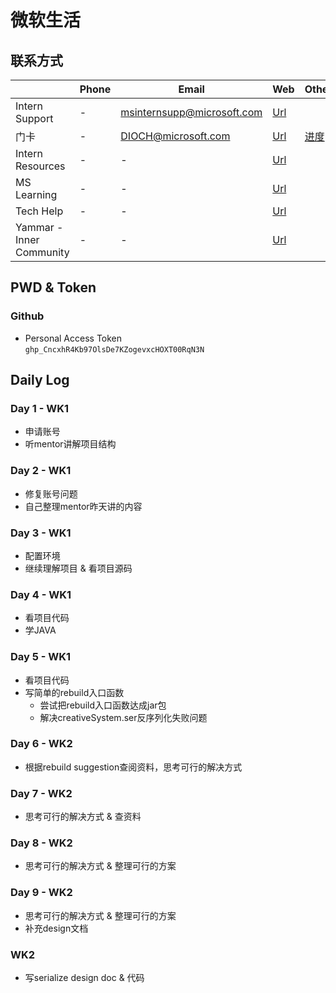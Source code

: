 # 微软生活

## 联系方式
|                  | Phone | Email                      | Web                                                                                                                                                                                                                                                                                                                                                                                                                                                                                                                                                                                                                                                                                                                                                                               | Others                                                            |
| ---------------- | ----- | -------------------------- | --------------------------------------------------------------------------------------------------------------------------------------------------------------------------------------------------------------------------------------------------------------------------------------------------------------------------------------------------------------------------------------------------------------------------------------------------------------------------------------------------------------------------------------------------------------------------------------------------------------------------------------------------------------------------------------------------------------------------------------------------------------------------------- | ----------------------------------------------------------------- |
| Intern Support   | -     | msinternsupp@microsoft.com | [Url](https://internsupport.microsoft.com/)                                                                                                                                                                                                                                                                                                                                                                                                                                                                                                                                                                                                                                                                                                                                       |                                                                   |
| 门卡             | -     | DIOCH@microsoft.com        | [Url](https://microsoft.sharepoint.com/sites/globalsecurity/SitePages/Services-GSAM-Contacts.aspx)                                                                                                                                                                                                                                                                                                                                                                                                                                                                                                                                                                                                                                                                                | [进度](https://gsamportalap.fareast.corp.microsoft.com/workflow/) |
| Intern Resources | -     | -                          | [Url](https://microsoftapc.sharepoint.com/teams/GCRInternhub/SitePages/Intern-Resources.aspx?ga=1&xsdata=MDV8MDF8fGIyNzczMWRhMjJmODQ4ZWQwNzdkMDhkYTM4OWJiYzBhfDcyZjk4OGJmODZmMTQxYWY5MWFiMmQ3Y2QwMTFkYjQ3fDB8MHw2Mzc4ODQ1Mzg3NTIyMDY3MTd8R29vZHxWR1ZoYlhOVFpXTjFjbWwwZVZObGNuWnBZMlY4ZXlKV0lqb2lNQzR3TGpBd01EQWlMQ0pRSWpvaVYybHVNeklpTENKQlRpSTZJazkwYUdWeUlpd2lWMVFpT2pFeGZRPT18MXxNVGs2YldWbGRHbHVaMTlQUjAwd1RrUm5NbHBxVFhSUFYxSnFUbE13TUZwcVJYcE1WR2Q2V1dwcmRGcHRVVFZhVjA1c1RsZGFiRTE2V1hwQWRHaHlaV0ZrTG5ZeXx8&sdata=RkZxd3JaNHN4VDJBcmdtNHNzbGZ0bnNxcjB1RzFLTmdheitCU29RMnZxRT0%3D&ovuser=72f988bf-86f1-41af-91ab-2d7cd011db47%2Ct-jiaqiliu%40microsoft.com&OR=Teams-HL&CT=1652867856755&params=eyJBcHBOYW1lIjoiVGVhbXMtRGVza3RvcCIsIkFwcFZlcnNpb24iOiIyNy8yMjA1MDEwMTAwOSJ9) |                                                                   |
| MS Learning      | -     | -                          | [Url](https://docs.microsoft.com/en-us/learn/certifications/)                                                                                                                                                                                                                                                                                                                                                                                                                                                                                                                                                                                                                                                                                                                     |                                                                   |
| Tech Help        | -     | -                          | [Url](https://microsoft.sharepoint.com/sites/techweb/sitepages/home.aspx)                                                                                                                                                                                                                                                                                                                                                                                                                                                                                                                                                                                                                                                                                                         |                                                                   |
| Yammar - Inner Community        | -     | -                          | [Url](https://web.yammer.com/main/groups/eyJfdHlwZSI6Ikdyb3VwIiwiaWQiOiIzMDMwMDc3NDQwMCJ9/new)                                                                                                                                                                                                                                                                                                                                                                                                                                                                                                                                                                                                                                                                                                         |                                                                   |



## PWD & Token

### Github

- Personal Access Token   
`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`

## Daily Log

### Day 1 - WK1
- 申请账号
- 听mentor讲解项目结构

### Day 2 - WK1
- 修复账号问题
- 自己整理mentor昨天讲的内容

### Day 3 - WK1
- 配置环境
- 继续理解项目 & 看项目源码

### Day 4 - WK1
- 看项目代码
- 学JAVA

### Day 5 - WK1
- 看项目代码
- 写简单的rebuild入口函数
  - 尝试把rebuild入口函数达成jar包
  - 解决creativeSystem.ser反序列化失败问题

### Day 6 - WK2
- 根据rebuild suggestion查阅资料，思考可行的解决方式

### Day 7 - WK2
- 思考可行的解决方式 & 查资料

### Day 8 - WK2
- 思考可行的解决方式 & 整理可行的方案

### Day 9 - WK2
- 思考可行的解决方式 & 整理可行的方案
- 补充design文档

### WK2
- 写serialize design doc & 代码


